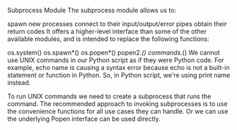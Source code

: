 Subprocess Module
The subprocess module allows us to:

spawn new processes
connect to their input/output/error pipes
obtain their return codes
It offers a higher-level interface than some of the other available modules, and is intended to replace the following functions:

os.system()
os.spawn*()
os.popen*()
popen2.*()
commands.*()
We cannot use UNIX commands in our Python script as if they were Python code. For example, echo name is causing a syntax error because echo is not a built-in statement or function in Python. So, in Python script, we're using print name instead.

To run UNIX commands we need to create a subprocess that runs the command. The recommended approach to invoking subprocesses is to use the convenience functions for all use cases they can handle. Or we can use the underlying Popen interface can be used directly.
